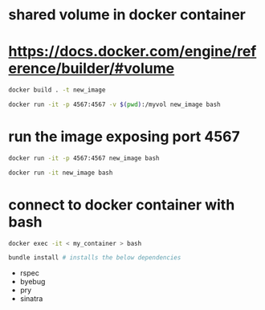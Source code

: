 # shared volume in docker container

# https://docs.docker.com/engine/reference/builder/#volume

```bash
docker build . -t new_image

docker run -it -p 4567:4567 -v $(pwd):/myvol new_image bash
```

# run the image exposing port 4567

```bash
docker run -it -p 4567:4567 new_image bash

docker run -it new_image bash
```

# connect to docker container with bash
```bash
docker exec -it < my_container > bash
```

```bash
bundle install # installs the below dependencies
```
* rspec
* byebug
* pry
* sinatra

